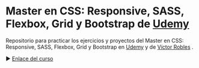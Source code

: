 # Master en CSS: Responsive, SASS, Flexbox, Grid y Bootstrap de [Udemy](https://www.udemy.com/)
Repositorio para practicar los ejercicios y proyectos del Master en CSS: Responsive, SASS, Flexbox, Grid y Bootstrap en [Udemy](https://www.udemy.com/) y de [Víctor Robles](https://www.udemy.com/user/victor-robles-2/) .

▶ [Enlace del curso](https://www.udemy.com/course/master-en-css-responsive-sass-flexbox-grid-y-boostrap-4/)

